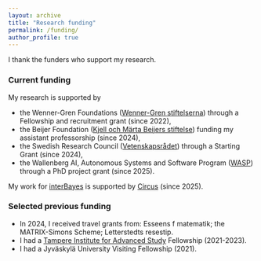 ```yaml
---
layout: archive
title: "Research funding"
permalink: /funding/
author_profile: true
---
```


I thank the funders who support my research.

### Current funding

My research is supported by 
- the Wenner-Gren Foundations (<a href="https://www.swgc.org/">Wenner-Gren stiftelserna</a>) through a Fellowship and recruitment grant (since 2022),
- the Beijer Foundation (<a href="https://www.beijerstiftelsen.se">Kjell och Märta Beijers stiftelse</a>) funding my assistant professorship (since 2024),
- the Swedish Research Council (<a href="https://www.vr.se/english.html">Vetenskapsrådet</a>) through a Starting Grant (since 2024),
- the Wallenberg AI, Autonomous Systems and Software Program (<a href="https://wasp-sweden.org/">WASP</a>) through a PhD project grant (since 2025).

My work for <a href="https://interbayes.github.io/">interBayes</a> is supported by <a href="https://www.uu.se/en/centre/circus">Circus</a> (since 2025).
  
### Selected previous funding 
- In 2024, I received travel grants from: Esseens f matematik; the MATRIX-Simons Scheme; Letterstedts resestip.
- I had a <a href="https://research.tuni.fi/tampere-ias/">Tampere Institute for Advanced Study</a> Fellowship (2021-2023).
- I had a Jyväskylä University Visiting Fellowship (2021).
